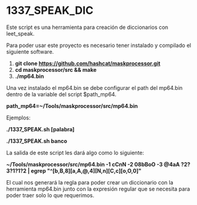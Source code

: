 # 1337_SPEAK_DIC

Este script es una herramienta para creación de diccionarios con leet_speak.

Para poder usar este proyecto es necesario tener instalado y compilado el siguiente software.

 1. **git clone https://github.com/hashcat/maskprocessor.git**
 2. **cd maskprocessor/src && make**
 3. **./mp64.bin**

Una vez instalado el mp64.bin se debe configurar el path del mp64.bin dentro de la variable del script  $path_mp64.

 **path_mp64=~/Tools/maskprocessor/src/mp64.bin**

Ejemplos:

**./1337_SPEAK.sh  [palabra]**

**./1337_SPEAK.sh  banco**

La salida de este script les dará algo como lo siguiente:

**~/Tools/maskprocessor/src/mp64.bin  -1 cCnN  -2 08bBoO  -3 @4aA  ?2?3?1?1?2 | egrep "^[b,B,8][a,A,@,4][N,n][C,c][o,O,0]"**

El cual nos generará la regla para poder crear un diccionario con la herramienta mp64.bin junto con la expresión regular que se necesita para poder traer solo lo que requerimos.

